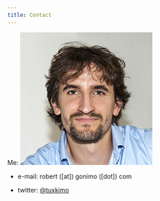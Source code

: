 ```yaml
---
title: Contact
---
```


Me: ![Robert Klotzner](./images/portrait.jpg)

- <span class="fa fa-envelope"/> e-mail:  robert ([at]) gonimo ([dot]) com

- <span class="fa fa-twitter"/> twitter: [\@tuxkimo](http://twitter.com/tuxkimo)
